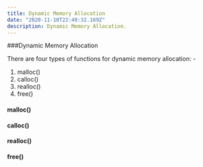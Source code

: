 ```yaml
---
title: Dynamic Memory Allocation
date: "2020-11-10T22:40:32.169Z"
description: Dynamic Memory Allocation.
---
```


###Dynamic Memory Allocation

There are four types of functions for dynamic memory allocation: -

1. malloc()
2. calloc()
3. realloc()
4. free()

#### malloc()

#### calloc()

#### realloc()

#### free()
